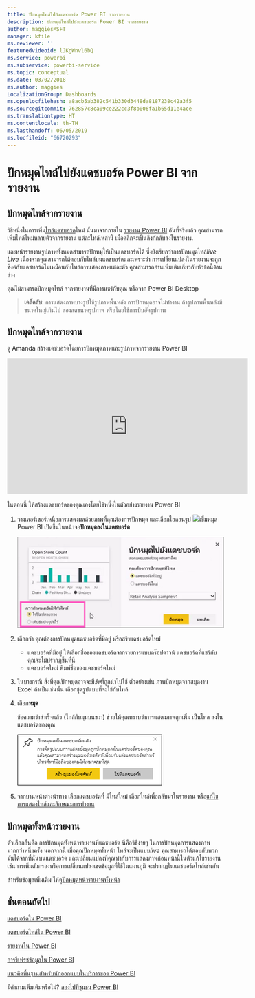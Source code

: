 ```yaml
---
title: ปักหมุดไทล์ไปยังแดชบอร์ด Power BI จากรายงาน
description: ปักหมุดไทล์ไปยังแดชบอร์ด Power BI จากรายงาน
author: maggiesMSFT
manager: kfile
ms.reviewer: ''
featuredvideoid: lJKgWnvl6bQ
ms.service: powerbi
ms.subservice: powerbi-service
ms.topic: conceptual
ms.date: 03/02/2018
ms.author: maggies
LocalizationGroup: Dashboards
ms.openlocfilehash: a8acb5ab382c541b330d3448da8187238c42a3f5
ms.sourcegitcommit: 762857c8ca09ce222cc3f8b006fa1b65d11e4ace
ms.translationtype: HT
ms.contentlocale: th-TH
ms.lasthandoff: 06/05/2019
ms.locfileid: "66720293"
---
```

# <a name="pin-a-tile-to-a-power-bi-dashboard-from-a-report"></a>ปักหมุดไทล์ไปยังแดชบอร์ด Power BI จากรายงาน
## <a name="pinning-tiles-from-a-report"></a>ปักหมุดไทล์จากรายงาน
วิธีหนึ่งในการเพิ่ม[ไทล์แดชบอร์ด](consumer/end-user-tiles.md)ใหม่ นั้นมาจากภายใน [รายงาน Power BI](consumer/end-user-reports.md) อันที่จริงแล้ว คุณสามารถเพิ่มไทล์ใหม่หลายตัวจากรายงาน  แต่ละไทล์เหล่านี้ เมื่อคลิกจะเป็นลิงก์กลับลงในรายงาน

และหน้ารายงานรูปภาพทั้งหมดสามารถปักหมุให้เป็นแดชบอร์ดได้  ซึ่งยังเรียกว่าการปักหมุดไทล์*live*  *Live* เนื่องจากคุณสามารถโต้ตอบกับไทล์บนแดชบอร์ดและเพราะว่า การเปลี่ยนแปลงในรายงานจะถูกซิงค์กับแดชบอร์ดไม่เหมือนกับไทล์การแสดงภาพแต่ละตัว คุณสามารถอ่านเพิ่มเติมเกี่ยวกับหัวข้อนี้ด้านล่าง

คุณไม่สามารถปักหมุดไทล์ จากรายงานที่มีการแชร์กับคุณ หรือจาก Power BI Desktop 

> **เคล็ดลับ**: การแสดงภาพบางรูปใช้รูปภาพพื้นหลัง การปักหมุดอาจไม่ทำงาน ถ้ารูปภาพพื้นหลังมีขนาดใหญ่เกินไป  ลองลดขนาดรูปภาพ หรือโดยใช้การบีบอัดรูปภาพ  
> 
> 

## <a name="pin-a-tile-from-a-report"></a>ปักหมุดไทล์จากรายงาน
ดู Amanda สร้างแดชบอร์ดโดยการปักหมุดภาพและรูปภาพจากรายงาน Power BI

<iframe width="560" height="315" src="https://www.youtube.com/embed/lJKgWnvl6bQ" frameborder="0" allowfullscreen></iframe>

ในตอนนี้ ให้สร้างแดชบอร์ดของคุณเองโดยใช้หนึ่งในตัวอย่างรายงาน Power BI

1. วางเคอร์เซอร์เหนือการแสดงผลด้วยภาพที่คุณต้องการปักหมุด และเลือกไอคอนรูป ![](media/service-dashboard-pin-tile-from-report/pbi_pintile_small.png)เข็มหมุด Power BI เปิดขึ้นในหน้าจอ**ปักหมุดลงในแดชบอร์ด**
   
     ![ได้ปักหมุดหน้าต่างแดชบอร์ด](media/service-dashboard-pin-tile-from-report/pbi_themes2.png)
2. เลือกว่า คุณต้องการปักหมุดแดชบอร์ดที่มีอยู่ หรือสร้าแดชบอร์ดใหม่
   
   * แดชบอร์ดที่มีอยู่ ให้เลือกชื่อของแดชบอร์ดจากรายการแบบดร๊อปดาวน์ แดชบอร์ดที่แชร์กับคุณจะไม่ปรากฏขึ้นที่นี่
   * แดชบอร์ดใหม่ พิมพ์ชื่อของแดชบอร์ดใหม่
3. ในบางกรณี สิ่งที่คุณปักหมุดอาจจะมี*ธีม*ที่ถูกนำไปใช้  ตัวอย่างเช่น ภาพปักหมุดจากสมุดงาน Excel ถ้าเป็นเช่นนั้น เลือกชุดรูปแบบที่จะใช้กับไทล์
4. เลือก**หมุด**
   
   ข้อความว่าสำเร็จแล้ว (ใกล้กับมุมบนขวา) ช่วยให้คุณทราบว่าการแสดงภาพถูกเพิ่ม เป็นไทล ลงในแดชบอร์ดของคุณ
   
   ![ข้อความแสดงความสำเร็จ](media/service-dashboard-pin-tile-from-report/pinsuccess.png)
5. จากบานหน้าต่างนำทาง เลือกแดชบอร์ดที่ มีไทล์ใหม่ เลือกไทล์เพื่อกลับมาในรายงาน หรือ[แก้ไขการแสดงไทล์และลักษณะการทำงาน](service-dashboard-edit-tile.md)

## <a name="pin-an-entire-report-page"></a>ปักหมุดทั้งหน้ารายงาน
ตัวเลือกอื่นคือ การปักหมุดทั้งหน้ารายงานที่แดชบอร์ด นี่คือวิธีง่ายๆ ในการปักหมุดการแสดงภาพมากกว่าหนึ่งครั้ง  นอกจากนี้ เมื่อคุณปักหมุดทั้งหน้า ไทล์จะเป็นแบบ*live* คุณสามารถโต้ตอบกับพวกมันได้จากที่นั่นบนแดชบอร์ด และเปลี่ยนแปลงที่คุณทำกับการแสดงภาพก่อนหน้านี้ในตัวแก้ไขรายงาน เช่นการเพิ่มตัวกรองหรือการเปลี่ยนแปลงเขตข้อมูลที่ใช้ในแผนภูมิ จะปรากฏในแดชบอร์ดไทล์เช่นกัน  

สำหรับข้อมูลเพิ่มเติม ให้ดู[ปักหมุดหน้ารายงานทั้งหน้า](service-dashboard-pin-live-tile-from-report.md)

## <a name="next-steps"></a>ขั้นตอนถัดไป
[แดชบอร์ดใน Power BI](consumer/end-user-dashboards.md)

[แดชบอร์ดไทล์ใน Power BI](consumer/end-user-tiles.md)

[รายงานใน Power BI](consumer/end-user-reports.md)

[การรีเฟรชข้อมูลใน Power BI](refresh-data.md)

[แนวคิดพื้นฐานสำหรับนักออกแบบในบริการของ Power BI](service-basic-concepts.md)

มีคำถามเพิ่มเติมหรือไม่? [ลองไปที่ชุมชน Power BI](http://community.powerbi.com/)

